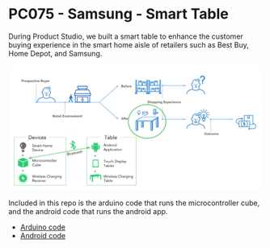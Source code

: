 # PC075 - Samsung - Smart Table

During Product Studio, we built a smart table to enhance the customer buying experience in the smart home aisle of retailers such as Best Buy, Home Depot, and Samsung.

![Image](https://github.com/daberman/studio-samsung/blob/master/SmartTable.png)

Included in this repo is the arduino code that runs the microcontroller cube, and the android code that runs the android app.

* [Arduino code](/arduino)
* [Android code](/android)
